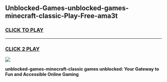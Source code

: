 
## Unblocked-Games-unblocked-games-minecraft-classic-Play-Free-ama3t
<h3>
<a href="https://premium76.site?title=unblocked-games-minecraft-classic&ref=10A">CLICK TO PLAY</a></h3>
<hr>

<h3>
<a href="https://premium76.site?title=unblocked-games-minecraft-classic&ref=10A">CLICK 2 PLAY</a>
  
</h3>

<a href="https://premium76.site?title=unblocked-games-minecraft-classic&ref=10A"><img src="https://clearcache.store/games.png"></a>


**unblocked-games-minecraft-classic games unblocked: Your Gateway to Fun and Accessible Online Gaming**
